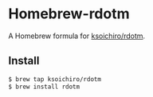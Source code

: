 # Homebrew-rdotm

A Homebrew formula for [ksoichiro/rdotm](https://github.com/ksoichiro/rdotm).

## Install

```sh
$ brew tap ksoichiro/rdotm
$ brew install rdotm
```
